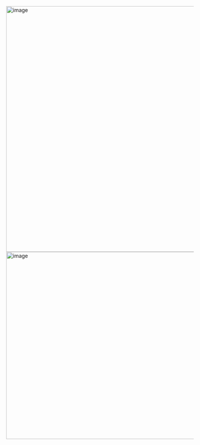 <img width="1388" height="660" alt="image" src="https://github.com/user-attachments/assets/f66ae986-ff47-4703-ac6b-2ea68183c503" />

<img width="1212" height="503" alt="image" src="https://github.com/user-attachments/assets/b31e9fd3-15f9-4d2a-816b-5d8d5f2f5e4a" />
